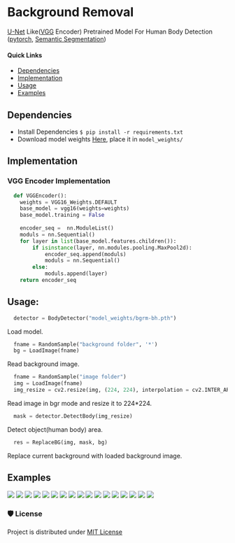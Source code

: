 # Background Removal
[U-Net](https://arxiv.org/abs/1505.04597v1) Like([VGG](https://paperswithcode.com/method/vgg) Encoder) Pretrained Model For Human Body Detection ([pytorch](https://pytorch.org/), [Semantic Segmentation](https://paperswithcode.com/task/semantic-segmentation))

#### **Quick Links**
- [Dependencies](#Dependencies)
- [Implementation](#Implementation)
- [Usage](#Usage)
- [Examples](#Examples)

## Dependencies
- Install Dependencies `$ pip install -r requirements.txt`
- Download model weights [Here](https://huggingface.co/ordaktaktak/Background-Removal), place it in `model_weights/`

## Implementation
### VGG Encoder Implementation
```python
  def VGGEncoder():
    weights = VGG16_Weights.DEFAULT
    base_model = vgg16(weights=weights)
    base_model.training = False
        
    encoder_seq =  nn.ModuleList()
    moduls = nn.Sequential()
    for layer in list(base_model.features.children()):
        if isinstance(layer, nn.modules.pooling.MaxPool2d):
            encoder_seq.append(moduls)
            moduls = nn.Sequential()
        else:
            moduls.append(layer)
    return encoder_seq
```

## Usage:
```python
  detector = BodyDetector("model_weights/bgrm-bh.pth")
```
Load model.

```python
  fname = RandomSample("background folder", '*')
  bg = LoadImage(fname)
```
Read background image.

```python
  fname = RandomSample("image folder")
  img = LoadImage(fname)
  img_resize = cv2.resize(img, (224, 224), interpolation = cv2.INTER_AREA)
```
Read image in bgr mode and resize it to 224*224.

```python
  mask = detector.DetectBody(img_resize)
```
Detect object(human body) area.

```python
  res = ReplaceBG(img, mask, bg)
```
Replace current background with loaded background image.

## Examples

![](Images/img_1.jpg)
![](Images/img_2.jpg)
![](Images/img_3.jpg)
![](Images/img_4.jpg)
![](Images/img_5.jpg)
![](Images/img_6.jpg)
![](Images/img_7.jpg)
![](Images/img_8.jpg)
![](Images/img_9.jpg)
![](Images/img_10.jpg)
![](Images/img_11.jpg)
![](Images/img_12.jpg)
![](Images/img_13.jpg)
![](Images/img_14.jpg)
![](Images/img_16.jpg)
![](Images/img_17.jpg)
![](Images/img_18.jpg)

### 🛡️ License <a name="license"></a>
Project is distributed under [MIT License](https://github.com/Saeed-Biabani/Background-Removal/blob/main/LICENSE)
